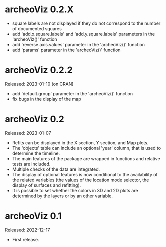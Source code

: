 

# archeoViz 0.2.X
* square labels are not displayed if they do not correspond to the number of documented squares
* add 'add.x.square.labels' and 'add.y.square.labels' parameters in the 'archeoViz()' function
* add 'reverse.axis.values' parameter in the 'archeoViz()' function
* add 'params' parameter in the 'archeoViz()' function

# archeoViz 0.2.2
Released: 2023-01-10 (on CRAN)
* add 'default.group' parameter in the 'archeoViz()' function
* fix bugs in the display of the map

# archeoViz 0.2
Released: 2023-01-07

* Refits can be displayed in the X section, Y section, and Map plots.
* The 'objects' table can include an optional 'year' column, that is used to determine the timeline.
* The main features of the package are wrapped in functions and relative tests are included.
* Multiple checks of the data  are integrated.
* The display of optional features is now conditional to the availability of the related variables (the values of the location mode selector, the display of surfaces and refitting).
* It is possible to set whether the colors in 3D and 2D plots are determined by the layers or by an other variable.

# archeoViz 0.1
Released: 2022-12-17

* First release.
